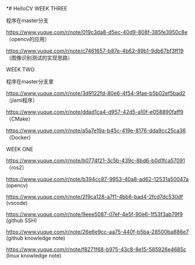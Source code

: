 *# HelloCV
WEEK THREE


程序在master分支


https://www.yuque.com/r/note/019c3da8-d5ec-40d9-808f-385fe3950c8e   （opencv的应用）


https://www.yuque.com/r/note/c7461657-b87e-4b62-89b1-9db67bf3ff19   （图像识别测试的实现思路）


WEEK TWO

程序在master分支里


https://www.yuque.com/r/note/3d9122fd-80e6-4f54-9fae-b5b02ef5bad2 （jiami程序）


https://www.yuque.com/r/note/ddad1ca4-d957-42d5-a10f-e058890faff9  （CMake）


https://www.yuque.com/r/note/a5a7e19a-b45c-419e-8176-dda9cc25ca36 （Docker）




WEEK ONE


https://www.yuque.com/r/note/b0774f21-3c5b-439c-8bd6-b0d1fca57091 （ros2）


https://www.yuque.com/r/note/b394cc87-9953-40a8-ad62-12531a50047a (opencv)


https://www.yuque.com/r/note/2f9ca128-a7f1-4bb6-bad4-2fcd7dc530df (vscode)


https://www.yuque.com/r/note/9eee5087-07ef-4e5f-90e6-1f53f3ab79f9 (github SSH)


https://www.yuque.com/r/note/26e6e9cc-aa75-440f-b5ba-28500ba886e7 (github knowledge note)


https://www.yuque.com/r/note/f8271f68-b975-43c8-8e15-585926e4685c (linux knowledge note)


